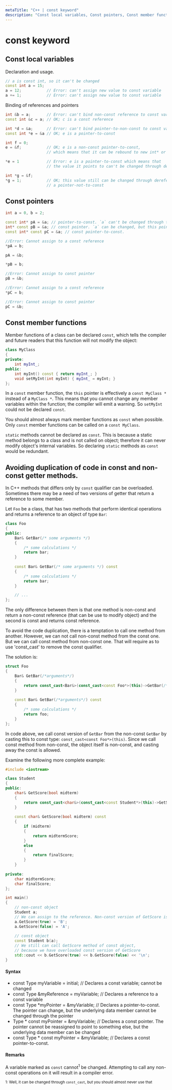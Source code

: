```yaml
---
metaTitle: "C++ | const keyword"
description: "Const local variables, Const pointers, Const member functions, Avoiding duplication of code in const and non-const getter methods."
---
```


# const keyword



## Const local variables


Declaration and usage.

```cpp
// a is const int, so it can't be changed
const int a = 15;  
a = 12;           // Error: can't assign new value to const variable
a += 1;           // Error: can't assign new value to const variable

```

Binding of references and pointers

```cpp
int &b = a;       // Error: can't bind non-const reference to const variable
const int &c = a; // OK; c is a const reference

int *d = &a;      // Error: can't bind pointer-to-non-const to const variable
const int *e = &a // OK; e is a pointer-to-const

int f = 0;
e = &f;           // OK; e is a non-const pointer-to-const,
                  // which means that it can be rebound to new int* or const int*

*e = 1            // Error: e is a pointer-to-const which means that
                  // the value it points to can't be changed through dereferencing e

int *g = &f;
*g = 1;           // OK; this value still can be changed through dereferencing
                  // a pointer-not-to-const

```



## Const pointers


```cpp
int a = 0, b = 2;

const int* pA = &a; // pointer-to-const. `a` can't be changed through this
int* const pB = &a; // const pointer. `a` can be changed, but this pointer can't.
const int* const pC = &a; // const pointer-to-const.

//Error: Cannot assign to a const reference
*pA = b;

pA = &b;

*pB = b;

//Error: Cannot assign to const pointer
pB = &b;

//Error: Cannot assign to a const reference
*pC = b;

//Error: Cannot assign to const pointer
pC = &b;

```



## Const member functions


Member functions of a class can be declared `const`, which tells the compiler and future readers that this function will not modify the object:

```cpp
class MyClass
{
private:
    int myInt_;
public:
    int myInt() const { return myInt_; }
    void setMyInt(int myInt) { myInt_ = myInt; }
};

```

In a `const` member function, the `this` pointer is effectively a `const MyClass *` instead of a `MyClass *`. This means that you cannot change any member variables within the function; the compiler will emit a warning. So `setMyInt` could not be declared `const`.

You should almost always mark member functions as `const` when possible. Only `const` member functions can be called on a `const MyClass`.

`static` methods cannot be declared as `const`. This is because a static method belongs to a class and is not called on object; therefore it can never modify object's internal variables. So declaring `static` methods as `const` would be redundant.



## Avoiding duplication of code in const and non-const getter methods.


In C++ methods that differs only by `const` qualifier can be overloaded. Sometimes there may be a need of two versions of getter that return a reference to some member.

Let `Foo` be a class, that has two methods that perform identical operations and returns a reference to an object of type `Bar`:

```cpp
class Foo
{
public:
    Bar& GetBar(/* some arguments */)
    {
        /* some calculations */
        return bar;
    }
    
    const Bar& GetBar(/* some arguments */) const
    {
        /* some calculations */
        return bar;
    }

    // ...
};

```

The only difference between them is that one method is non-const and return a non-const reference (that can be use to modify object) and the second is const and returns const reference.

To avoid the code duplication, there is a temptation to call one method from another. However, we can not call non-const method from the const one.
But we can call const method from non-const one. That will require as to use 'const_cast' to remove the const qualifier.

The solution is:

```cpp
struct Foo
{
    Bar& GetBar(/*arguments*/)
    {
        return const_cast<Bar&>(const_cast<const Foo*>(this)->GetBar(/*arguments*/));
    }
    
    const Bar& GetBar(/*arguments*/) const
    {
        /* some calculations */
        return foo;
    }
};

```

In code above, we call const version of `GetBar` from the non-const `GetBar` by casting this to const type: `const_cast<const Foo*>(this)`. Since we call const method from non-const, the object itself is non-const, and casting away the const is allowed.

Examine the following more complete example:

```cpp
#include <iostream>

class Student
{
public:
    char& GetScore(bool midterm)
    {
        return const_cast<char&>(const_cast<const Student*>(this)->GetScore(midterm));
    }
    
    const char& GetScore(bool midterm) const
    {
        if (midterm)
        {
            return midtermScore;
        }
        else
        {
            return finalScore;
        }
    }
    
private:
    char midtermScore;
    char finalScore;
};

int main()
{
    // non-const object
    Student a; 
    // We can assign to the reference. Non-const version of GetScore is called
    a.GetScore(true) = 'B';
    a.GetScore(false) = 'A';
    
    // const object
    const Student b(a); 
    // We still can call GetScore method of const object,
    // because we have overloaded const version of GetScore
    std::cout << b.GetScore(true) << b.GetScore(false) << '\n'; 
}

```



#### Syntax


- const Type myVariable = initial; // Declares a const variable; cannot be changed
- const Type &myReference = myVariable; // Declares a reference to a const variable
- const Type *myPointer = &myVariable; // Declares a pointer-to-const. The pointer can change, but the underlying data member cannot be changed through the pointer
- Type * const myPointer = &myVariable; // Declares a const pointer. The pointer cannot be reassigned to point to something else, but the underlying data member can be changed
- const Type * const myPointer = &myVariable; // Declares a const pointer-to-const.



#### Remarks


A variable marked as `const` cannot<sup>1</sup> be changed. Attempting to call any non-const operations on it will result in a compiler error.

<sub>1: Well, it can be changed through `const_cast`, but you should almost never use that</sub>

